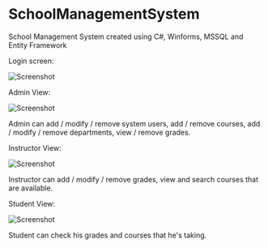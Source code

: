 # SchoolManagementSystem
School Management System created using C#, Winforms, MSSQL and Entity Framework

Login screen:

![Screenshot](https://i.imgur.com/iQEO5Tm.png?raw=true "Title")

Admin View:

![Screenshot](https://i.imgur.com/FvHplJz.png?raw=true "Title")

Admin can add / modify / remove system users, add / remove courses, add / modify / remove departments, view / remove grades.


Instructor View:

![Screenshot](https://i.imgur.com/obTwvUd.png?raw=true "Title")

Instructor can add / modify / remove grades, view and search courses that are available.

Student View:

![Screenshot](https://i.imgur.com/UId4eMC.png?raw=true "Title")

Student can check his grades and courses that he's taking.
